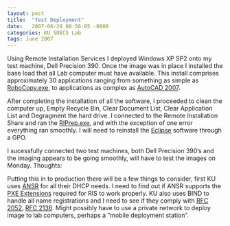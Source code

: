 ```yaml
---
layout: post
title:  "Test Deployment"
date:   2007-06-28 08:56:05 -0600
categories: KU SOECS Lab
tags: June 2007
---
```

Using Remote Installation Services I deployed Windows XP SP2 onto my test machine, Dell Precision 390. Once the image was in place I installed the base load that all Lab computer must have available. This install comprises approximately 30 applications ranging from something as simple as [RoboCopy.exe](http://www.microsoft.com/downloads/details.aspx?FamilyID=9d467a69-57ff-4ae7-96ee-b18c4790cffd&DisplayLang=en), to applications as complex as [AutoCAD 2007](http://usa.autodesk.com/adsk/servlet/home?siteID=123112&id=129446).

After completing the installation of all the software, I proceeded to clean the computer up, Empty Recycle Bin, Clear Document List, Clear Application List and Degragment the hard drive. I connected to the Remote Installation Share and ran the [RIPrep.exe](http://technet2.microsoft.com/WindowsServer/en/library/a6e23f3c-c982-49b4-940d-bd0fd54cd4201033.mspx?mfr=true), and with the exception of one error everything ran smoothly. I will need to reinstall the [Eclipse](http://www.eclipse.org/) software through a GPO.

I sucessfully connected two test machines, both Dell Precision 390’s and the imaging appears to be going smoothly, will have to test the images on Monday.
Thoughts:

Putting this in to production there will be a few things to consider, first KU uses [ANSR](http://sourceforge.net/projects/ansr) for all their DHCP needs. I need to find out if ANSR supports the [PXE Extensions](http://www.3com.com/other/pdfs/infra/corpinfo/en_US/pxe.pdf) required for RIS to work properly. KU also uses BIND to handle all name registrations and I need to see if they comply with [RFC 2052](http://www.ietf.org/rfc/rfc2025.txt), [RFC 2136](http://www.ietf.org/rfc/rfc2136.txt). Might possibly have to use a private network to deploy image to lab computers, perhaps a “mobile deployment station”.
